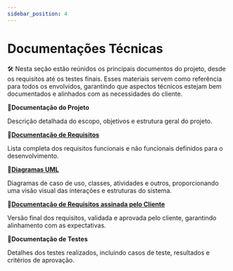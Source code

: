 ```yaml
---
sidebar_position: 4
---
```


# Documentações Técnicas 

🛠️ Nesta seção estão reúnidos os principais documentos do projeto, desde os requisitos até os testes finais. Esses materiais servem como referência para todos os envolvidos, garantindo que aspectos técnicos estejam bem documentados e alinhados com as necessidades do cliente.

🔗**Documentação do Projeto**

Descrição detalhada do escopo, objetivos e estrutura geral do projeto.

🔗[**Documentação de Requisitos**](https://drive.google.com/file/d/1qbpCmdjba2MEzJWCW2UQ5LY_cEiMmqiT/view?usp=sharing) 

Lista completa dos requisitos funcionais e não funcionais definidos para o desenvolvimento.  

🔗[**Diagramas UML**](https://drive.google.com/file/d/1u7VzMR7cLaJGmq-7c6MPh5-fOF0s4B8N/view?usp=sharing)

Diagramas de caso de uso, classes, atividades e outros, proporcionando uma visão visual das interações e estruturas do sistema.

🔗[**Documentação de Requisitos assinada pelo Cliente**](https://drive.google.com/file/d/1xkipKu8G65VSvrgxAQeGKzCiyj-02L2X/view?usp=sharing)

Versão final dos requisitos, validada e aprovada pelo cliente, garantindo alinhamento com as expectativas.

🔗**Documentação de Testes**

Detalhes dos testes realizados, incluindo casos de teste, resultados e critérios de aprovação.


